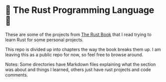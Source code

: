 # 🦀 The Rust Programming Language 🦀
These are some of the projects from [The Rust Book](https://www.amazon.com/Rust-Programming-Language-Steve-Klabnik/dp/1593278284) that I read trying to learn Rust for some personal projects.

This repo is divided up into chapters the way the book breaks them up. I am leaving this as a public repo for now, so feel free to browse around. 

Notes: Some directories have Markdown files explaining what the section was about and things I learned, others just have rust projects and code comments.
